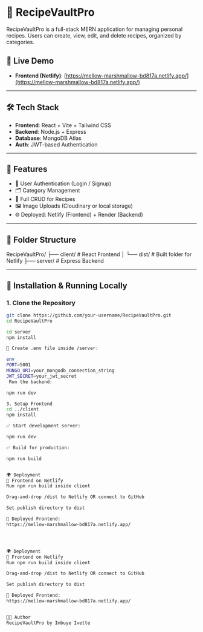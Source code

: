 # 🧾 RecipeVaultPro

RecipeVaultPro is a full-stack MERN application for managing personal recipes. Users can create, view, edit, and delete recipes, organized by categories.

## 🔗 Live Demo

- **Frontend (Netlify)**: [https://mellow-marshmallow-bd817a.netlify.app/](https://mellow-marshmallow-bd817a.netlify.app/)

---

## 🛠 Tech Stack

- **Frontend**: React + Vite + Tailwind CSS
- **Backend**: Node.js + Express
- **Database**: MongoDB Atlas
- **Auth**: JWT-based Authentication

---

## 🚀 Features

- 🔐 User Authentication (Login / Signup)
- 🗂 Category Management
- 📖 Full CRUD for Recipes
- 🖼 Image Uploads (Cloudinary or local storage)
- 🌐 Deployed: Netlify (Frontend) + Render (Backend)

---

## 🧩 Folder Structure

RecipeVaultPro/
├── client/ # React Frontend
│ └── dist/ # Built folder for Netlify
├── server/ # Express Backend


---

## 🧪 Installation & Running Locally

### 1. Clone the Repository

```bash
git clone https://github.com/your-username/RecipeVaultPro.git
cd RecipeVaultPro

cd server
npm install

🔑 Create .env file inside /server:

env
PORT=5001
MONGO_URI=your_mongodb_connection_string
JWT_SECRET=your_jwt_secret
 Run the backend:

npm run dev

3. Setup Frontend
cd ../client
npm install

✅ Start development server:

npm run dev

✅ Build for production:

npm run build


🌍 Deployment
🔹 Frontend on Netlify
Run npm run build inside client

Drag-and-drop /dist to Netlify OR connect to GitHub

Set publish directory to dist

🔗 Deployed Frontend:
https://mellow-marshmallow-bd817a.netlify.app/




🌍 Deployment
🔹 Frontend on Netlify
Run npm run build inside client

Drag-and-drop /dist to Netlify OR connect to GitHub

Set publish directory to dist

🔗 Deployed Frontend:
https://mellow-marshmallow-bd817a.netlify.app/


👩‍🍳 Author
RecipeVaultPro by Imbuye Ivette





